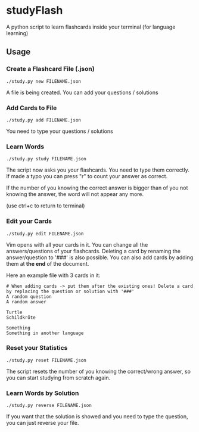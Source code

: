 # studyFlash
A python script to learn flashcards inside your terminal (for language learning)

## Usage
### Create a Flashcard File (.json)
```
./study.py new FILENAME.json
```

A file is being created. You can add your questions / solutions


### Add Cards to File
```
./study.py add FILENAME.json
```

You need to type your questions / solutions


### Learn Words
```
./study.py study FILENAME.json
```

The script now asks you your flashcards. 
You need to type them correctly.
If made a typo you can press "r" to count your answer as correct.

If the number of you knowing the correct answer is bigger than of you not knowing the answer, the word will not appear any more. 

(use ctrl+c to return to terminal)


### Edit your Cards
```
./study.py edit FILENAME.json
```

Vim opens with all your cards in it. 
You can change all the answers/questions of your flashcards. 
Deleting a card by renaming the answer/question to '###' is also possible.
You can also add cards by adding them at **the end** of the document.

Here an example file with 3 cards in it:
```
# When adding cards -> put them after the existing ones! Delete a card by replacing the question or solution with '###'
A random question 
A random answer

Turtle 
Schildkröte
 
Something 
Something in another language
```
### Reset your Statistics 
```
./study.py reset FILENAME.json
```

The script resets the number of you knowing the correct/wrong answer, so you can start studying from scratch again.


### Learn Words by Solution
```
./study.py reverse FILENAME.json
```

If you want that the solution is showed and you need to type the question, you can just reverse your file.

